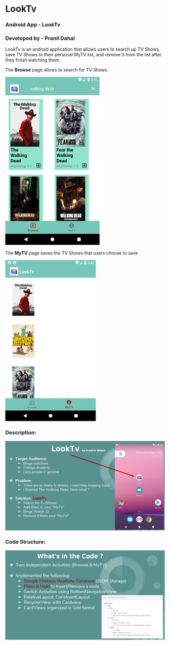 # LookTv
### Android App - LookTv
### Developed by - Pranil Dahal

LookTv is an android application that allows users to search up TV Shows, save TV Shows to their personal MyTV list,
and remove it from the list after they finish watching them.

The **Browse** page allows to search for TV Shows

 ![Browse](https://github.com/PranilDahal/LookTv/blob/master/images/browse.png)

The **MyTV** page saves the TV Shows that users choose to save

 ![MyTV](https://github.com/PranilDahal/LookTv/blob/master/images/mytv.png)

### Description:

 ![Home Page](https://github.com/PranilDahal/LookTv/blob/master/images/1.PNG)

### Code Structure:

 ![Home Page](https://github.com/PranilDahal/LookTv/blob/master/images/2.PNG)
